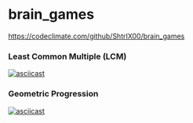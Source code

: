 # brain_games
https://codeclimate.com/github/ShtrIX00/brain_games
### Least Common Multiple (LCM)
[![asciicast](https://asciinema.org/a/5yhwuDzMi4AwcXzWJpPr4RT1m.svg)](https://asciinema.org/a/5yhwuDzMi4AwcXzWJpPr4RT1m)

### Geometric Progression
[![asciicast](https://asciinema.org/a/ZtnRvtewC1Fx13dnC28OXkaid.svg)](https://asciinema.org/a/ZtnRvtewC1Fx13dnC28OXkaid)
